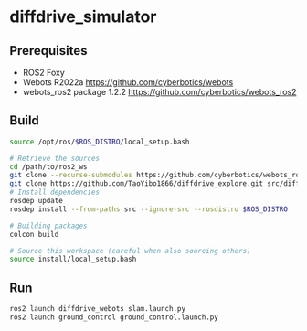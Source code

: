 # diffdrive_simulator
## Prerequisites
+ ROS2 Foxy
+ Webots R2022a https://github.com/cyberbotics/webots
+ webots_ros2 package 1.2.2 https://github.com/cyberbotics/webots_ros2
## Build
```Bash
source /opt/ros/$ROS_DISTRO/local_setup.bash

# Retrieve the sources
cd /path/to/ros2_ws
git clone --recurse-submodules https://github.com/cyberbotics/webots_ros2.git src/webots_ros2
git clone https://github.com/TaoYibo1866/diffdrive_explore.git src/diffdrive_explore
# Install dependencies
rosdep update
rosdep install --from-paths src --ignore-src --rosdistro $ROS_DISTRO

# Building packages
colcon build

# Source this workspace (careful when also sourcing others)
source install/local_setup.bash
```
## Run
```Bash
ros2 launch diffdrive_webots slam.launch.py
ros2 launch ground_control ground_control.launch.py
```
